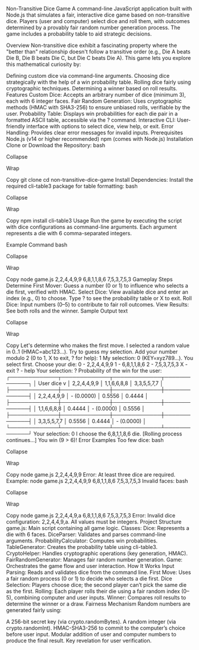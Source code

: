 Non-Transitive Dice Game
A command-line JavaScript application built with Node.js that simulates a fair, interactive dice game based on non-transitive dice. Players (user and computer) select dice and roll them, with outcomes determined by a provably fair random number generation process. The game includes a probability table to aid strategic decisions.

Overview
Non-transitive dice exhibit a fascinating property where the "better than" relationship doesn't follow a transitive order (e.g., Die A beats Die B, Die B beats Die C, but Die C beats Die A). This game lets you explore this mathematical curiosity by:

Defining custom dice via command-line arguments.
Choosing dice strategically with the help of a win probability table.
Rolling dice fairly using cryptographic techniques.
Determining a winner based on roll results.
Features
Custom Dice: Accepts an arbitrary number of dice (minimum 3), each with 6 integer faces.
Fair Random Generation: Uses cryptographic methods (HMAC with SHA3-256) to ensure unbiased rolls, verifiable by the user.
Probability Table: Displays win probabilities for each die pair in a formatted ASCII table, accessible via the ? command.
Interactive CLI: User-friendly interface with options to select dice, view help, or exit.
Error Handling: Provides clear error messages for invalid inputs.
Prerequisites
Node.js (v14 or higher recommended)
npm (comes with Node.js)
Installation
Clone or Download the Repository:
bash

Collapse

Wrap

Copy
git clone <repository-url>
cd non-transitive-dice-game
Install Dependencies: Install the required cli-table3 package for table formatting:
bash

Collapse

Wrap

Copy
npm install cli-table3
Usage
Run the game by executing the script with dice configurations as command-line arguments. Each argument represents a die with 6 comma-separated integers.

Example Command
bash

Collapse

Wrap

Copy
node game.js 2,2,4,4,9,9 6,8,1,1,8,6 7,5,3,7,5,3
Gameplay Steps
Determine First Mover: Guess a number (0 or 1) to influence who selects a die first, verified with HMAC.
Select Dice:
View available dice and enter an index (e.g., 0) to choose.
Type ? to see the probability table or X to exit.
Roll Dice: Input numbers (0–5) to contribute to fair roll outcomes.
View Results: See both rolls and the winner.
Sample Output
text

Collapse

Wrap

Copy
Let's determine who makes the first move.
I selected a random value in 0..1 (HMAC=abc123...). Try to guess my selection.
Add your number modulo 2 (0 to 1, X to exit, ? for help): 1
My selection: 0 (KEY=xyz789...). You select first.
Choose your die:
0 - 2,2,4,4,9,9
1 - 6,8,1,1,8,6
2 - 7,5,3,7,5,3
X - exit
? - help
Your selection: ?
Probability of the win for the user:
┌─────────────┬─────────────┬─────────────┬─────────────┐
│ User dice v │ 2,2,4,4,9,9 │ 1,1,6,6,8,8 │ 3,3,5,5,7,7 │
├─────────────┼─────────────┼─────────────┼─────────────┤
│ 2,2,4,4,9,9 │ - (0.0000)  │   0.5556    │   0.4444    │
├─────────────┼─────────────┼─────────────┼─────────────┤
│ 1,1,6,6,8,8 │   0.4444    │ - (0.0000)  │   0.5556    │
├─────────────┼─────────────┼─────────────┼─────────────┤
│ 3,3,5,5,7,7 │   0.5556    │   0.4444    │ - (0.0000)  │
└─────────────┴─────────────┴─────────────┴─────────────┘
Your selection: 0
I choose the 6,8,1,1,8,6 die.
[Rolling process continues...]
You win (9 > 6)!
Error Examples
Too few dice:
bash

Collapse

Wrap

Copy
node game.js 2,2,4,4,9,9
Error: At least three dice are required. Example: node game.js 2,2,4,4,9,9 6,8,1,1,8,6 7,5,3,7,5,3
Invalid faces:
bash

Collapse

Wrap

Copy
node game.js 2,2,4,4,9,a 6,8,1,1,8,6 7,5,3,7,5,3
Error: Invalid dice configuration: 2,2,4,4,9,a. All values must be integers.
Project Structure
game.js: Main script containing all game logic.
Classes:
Dice: Represents a die with 6 faces.
DiceParser: Validates and parses command-line arguments.
ProbabilityCalculator: Computes win probabilities.
TableGenerator: Creates the probability table using cli-table3.
CryptoHelper: Handles cryptographic operations (key generation, HMAC).
FairRandomGenerator: Manages fair random number generation.
Game: Orchestrates the game flow and user interaction.
How It Works
Input Parsing: Reads and validates dice from the command line.
First Move: Uses a fair random process (0 or 1) to decide who selects a die first.
Dice Selection: Players choose dice; the second player can’t pick the same die as the first.
Rolling: Each player rolls their die using a fair random index (0–5), combining computer and user inputs.
Winner: Compares roll results to determine the winner or a draw.
Fairness Mechanism
Random numbers are generated fairly using:

A 256-bit secret key (via crypto.randomBytes).
A random integer (via crypto.randomInt).
HMAC-SHA3-256 to commit to the computer’s choice before user input.
Modular addition of user and computer numbers to produce the final result.
Key revelation for user verification.


